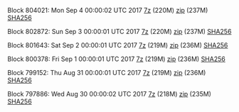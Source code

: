 Block 804021: Mon Sep  4 00:00:02 UTC 2017 [7z](https://transfer.sh/14j6fo/bootstrap.dat.20170904.7z) (220M) [zip](https://transfer.sh/7HHhm/bootstrap.dat.20170904.zip) (237M) [SHA256](https://transfer.sh/zwYvf/sha256.txt)

Block 802872: Sun Sep  3 00:00:01 UTC 2017 [7z](https://transfer.sh/abxkl/bootstrap.dat.20170903.7z) (220M) [zip](https://transfer.sh/U4MY8/bootstrap.dat.20170903.zip) (237M) [SHA256](https://transfer.sh/rfgXe/sha256.txt)

Block 801643: Sat Sep  2 00:00:01 UTC 2017 [7z](https://transfer.sh/SH6Po/bootstrap.dat.20170902.7z) (219M) [zip](https://transfer.sh/13u6NK/bootstrap.dat.20170902.zip) (236M) [SHA256](https://transfer.sh/xXwTx/sha256.txt)

Block 800378: Fri Sep  1 00:00:01 UTC 2017 [7z](https://transfer.sh/11nG6O/bootstrap.dat.20170901.7z) (219M) [zip](https://transfer.sh/xsjWO/bootstrap.dat.20170901.zip) (236M) [SHA256](https://transfer.sh/9yzjZ/sha256.txt)

Block 799152: Thu Aug 31 00:00:01 UTC 2017 [7z](https://transfer.sh/GZqSO/bootstrap.dat.20170831.7z) (219M) [zip](https://transfer.sh/z5ANh/bootstrap.dat.20170831.zip) (236M) [SHA256](https://transfer.sh/hmm9w/sha256.txt)

Block 797886: Wed Aug 30 00:00:02 UTC 2017 [7z](https://transfer.sh/25ADA/bootstrap.dat.20170830.7z) (218M) [zip](https://transfer.sh/LorAn/bootstrap.dat.20170830.zip) (235M) [SHA256](https://transfer.sh/jOU9f/sha256.txt)
